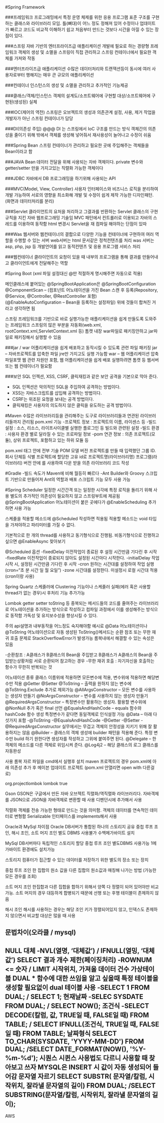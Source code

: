 #Spring Framework

###프레임워크
프로그래밍에서 특정 운영 체제를 위한 응용 프로그램 표준 구조를 구현하는 클래스와 라이브러리 모임.
틀(뼈대)이 어느 정도 정해져 있어 수정이나 업데이트가 빠르고 코드도 비교적 이해하기 쉽고
처음부터 만드는 것보다 시간을 아낄 수 있는 장점이 있다. 

###스프링
자바 기반의 엔터프라이즈급 애플리케이션 개발에 필요로 하는 경량형 프레임워크
객체의 생성 및 소멸을 스프링이 직접 관리하고 스프링 컨테이너에서 필요한 객체를 가져와 작동

###엔터프라이즈급 애플리케이션
수많은 데이터처리와 트랜잭션등이 동시에 여러 사용자로부터 행해지는 매우 큰 규모의 애플리케이션

###컨테이너
인스턴스의 생성 및 소멸을 관리하고 추가적인 기능제공

###클래스/객체/인스턴스
객체의 설계도/소프트웨어에 구현할 대상/소프트웨어에 구현된(생성된) 실체

###IOC(제어의 역전)
스프링은 오브젝트의 생성과 의존관계 설정, 사용, 제거 작업을 개발자가 아닌 스프링 컨테이너가 담당

###DI(의존성 주입) @@@
DI 는 스프링에서 IoC 구조를 만드는 방식
객체간의 의존성을 줄이기 위해 밖에서 객체를 생성해 넣어줘서 재사용성이 늘어나고 수정이 쉬움

###Spring Bean
스프링 컨테이너가 관리하고 필요한 곳에 주입해주는 객체들을 Bean이라고 함

###JAVA Bean
데이터 전달을 위해 사용되는 자바 객체이다. private 변수와 getter/setter 만을 가지고있는
직렬화 가능한 객체이다

###JDBC
자바에서 DB 프로그래밍을 하기위해 사용되는 API

###MVC(Model, View, Controller)
사용자 인터페이스와 비즈니스 로직을 분리하여 개발 가능하여
서로의 영향을 최소화해 개발 및 수정이 쉽게 제작 가능한 디자인패턴.
(화면과 데이터처리를 분리)


###Servlet
클라이언트의 요처을 처리하고 그결과를 반환하는 Servlet 클래스의 구현 규칙을 지킨 자바 웹프로그래밍 기술임
MVC 패턴에서 컨트롤러로 이용되고 자바의 스레드를 이용하여 동작함 html 변경시 Servlet을 재 컴파일 해야하는
단점이 있따

###Was
웹서버와 웹컨테이너의 결합으로 다양한 기능을 컨테이너에 구현하여 여러 역할을 수행할 수 있는 서버
web서버는 html 문서같은 정척컨텐츠를 처리 was 서버는 asp, php, jsp 등 개발언어를 읽고 동적컨텐츠
및 응용 프로그램 서비스 처리

###웹컨테이너
클라이언트의 요청이 있을 때 내부의 프로그램을 통해 결과를 만들어내고 클라이언트에게 전달해주는 역할

#Spring Boot
(xml 파일 설정대신 @만 적절하게 명시해주면 자동으로 적용)

메인클래스에 붙어있는 @SpringBootApplication은
@SpringBootConfiguration
@ComponentScan – 
(컴포넌트 어노테이션을 가진 Bean 스캔 후 등록(Repository, @Service, @Controller, @RestController 포함)  
(@EnableAutoConfiguration – Bean을 등록하는 설정파일)
위에 것들이 합쳐진 거라고 생각하면 됨

스프링 프레임워크를 기반으로 바로 실행가능한 애플리케이션을 쉽게 만들도록 도와주는 프레임워크
스프링의 많은 부분을 자동화(web.xml, rootContext.xml,ServletContext.xml 등)
톰캣 내장 war파일로 패키징안하고 jar파일로 패키징해서 실행할 수 있음

###jar / war
어플리케이션을 쉽게 배포하고 동작시킬 수 있도록 관련 파일 패키징
jar – 자바프로젝트를 압축한 파일 jre만 가지고도 실행 가능함
war – 웹 어플리케이션 압축 파일포맷 웹 관련 자원만 포함, 웹 어플리케이션을 쉽게 배포
       실행하려면 톰캣 등 웹서버 또는 웹 컨테이너가 필요함

###보안
SQL 인젝션, XSS, CSRF, 클릭재킹과 같은 보안 공격을 기본으로 막아 준다.
- SQL 인젝션은 악의적인 SQL을 주입하여 공격하는 방법이다.
- XSS는 자바스크립트를 삽입해 공격하는 방법이다.
- CSRF는 위조된 요청을 보내는 공격 방법이다.
- 클릭재킹은 사용자의 의도하지 않은 클릭을 유도하는 공격 방법이다.

#Maven
수많은 라이브러리등을 관리해주는 도구로 라이브러리들과 연관된 라이브러리들까지 관리됨
pom.xml 기능
-프로젝트 정보 : 프로젝트의 이름, 라이센스 등
-빌드 설정 : 소스, 리소스, 라이프사이클별 실행한 플로그인 등 빌드와 관련된 설정
-빌드 환경 : 사용자 환경 별로 달라질 수 있는 프로파일 정보
-pom 연관 정보 : 의존 프로젝트(모듈), 상위 프로젝트, 포함하고 있는 하위 모듈 등

pom.xml
<project> 태그 안에 전부 기술
<modelVersion>POM 모델 버전
<groupid>프로젝트를 만들 때 입력했던 그룹 ID. 회사 단체등 식별
<artifactid>프로젝트에 할당한 고유 id로 프로젝트명(라이브러리명)
<version>프로그램(라이브러리) 버전
<dependencies> 안에 <dependency>를 사용하여 다운 받을 의존 라이브러리 코드 작성 

#Gradle
-빌드 속도가 Maven에 비해 월등히 빠르다
-Ant Builder와 Groovy 스크립트 기반으로 만들어져 Ant의 역할과 배포 스크립트 기능 모두 사용 가능


#Spring Scheduler
일정한 시간간격 또는 일정한 시각에 특정 로직을 돌리기 위해 사용
별도의 추가적인 의존성이 필요하지 않고 스프링부트에 제공됨
@SpringBootApplication 어노테이션이 붙은 곳에다가
@EnableScheduling 추가하면 사용 가능

스케줄을 적용할 메소드에 @Scheduled 작성하면 적용됨
적용할 메소드는 void 타입을 가져야하고 파리미터를 가질 수 없다.

기본적으로 한 개의 thread를 사용하고 동기형식으로 진행됨. 비동기형식으로 진행하고 싶으면
@EnableAsync 찾아보기

@Scheduled 옵션
-fixedDelay 이전작업이 종료된 후 설정 시간만큼 기다린 후 시작
-fixedRate 이전작업이 종료되지 않아도 설정된 시간마다 시작한다.
-initialDelay 작업 시작 시, 설정된 시간만큼 기다린 후 시작
-cron 원하는 시간대를 설정하여 작업 실행 (cron=“초 분 시간 일 월 요일”)
-zone 시간대를 설정한다. 미설정시 로컬 시간대 적용(cron이랑 사용)

Spring Quartz
스케줄러에 Clustering 기능이나 스케줄러 실패(에러 혹은 사용할 thread가 없는 경우)시 후처리 기능 추가가능

Lombok
getter setter toString 등 중복되는 메서드들의 코드를 줄여주는 라이브러리로
어노테이션을 추가하는 방식으로 작성하고 컴파일 과정에서 이를 생성해주는 방식으로 동작함
가독성 및 유지보수성을 향상시킬 수 있다.

주의
api설명과 내부동작을 어느정도 숙지해야함 예시로 @Data 어노테이션이나 @ToString 어노테이션으로
자동 생성된 ToString()메서드는 순환 참조 또는 무한 재귀 호출 문제로 StackOverflowError가 발생가능
롬복내에서 해결할 수 있는 속성은 있음

-순환참조 : A클래스가 B클래스의 Bean을 주입받고 B클래스가 A클래스의 Bean을 주입받는상황처럼
서로 순환되어 참고하는 경우
-무한 재귀 호출 : 자기자신을 호출하는 함수가 무한히 반복되는 것

어노테이션 종류
클래스 이름위에 적용하면 모든변수에 적용, 변수위에 적용하면 해당변수만 적용
@Getter 
@Setter
@ToString – 출력을 원하지 않는 변수에 @ToString.Exclude 추가로 제외가능
@AllArgsConstructor – 모든 변수를 사용하는 생성자 만들기
@NoArgsConstructor – 변수를 사용하지 않는 생성자 만들기
@RequiredArgsConstructor – 특정변수만 활용하는 생성자. 활용할 변수위에 @NonNull 추가 혹은 final 선언
@EqualsAndHashCode – equals 함수와 hashCode 함수 생성 특정변수가 같다면 동일객체로 인식설정 가능
@Data – 아래 다섯가지 포함
 -@ToString
 -@EqualsAndHashCode
 -@Getter
 -@Setter
 -@RequiredArgsConstructor
 실무에서는 무겁고 객체의 안정성을 지키기 위해 잘 활용하지는 않음
@Builder – 클래스의 객체 생성에 builder 패턴을 적용해 준다. 특정 변수만 build 하기 원한다면 생성자를 작성하고 그위에 붙여주면 된다.
@Delegate – 한 객체의 메소드를 다른 객체로 위임시켜 준다.
@Log4j2 – 해당 클래스의 로그 클래스를 자동완성

사용 
롬복 자르 파일을 cmd에서 실행후 설치
maven 프로젝트의 경우 pom.xml에 아래 의존성 추가 후 메이븐 업데이트 프로젝트
(pom.xml 안열리면 open with 다른걸로)

<dependency>
	<groupId>org.projectlombok</groupId>
	<artifactId>lombok</artifactId>
	<optional>true</optional>
</dependency>

Gson
GSON은 구글에서 만든 자바 오브젝트 직렬화/역직렬화 라이브러리다.
자바객체를 JSON으로 JSON을 자바객체로 변환할 때 사용
디펜던시에 추가해서 사용

직렬화
객체를 전송 가능한 형태로 만드는 것을 의미함. 객체의 데이터를 연속적인 데이터로 변형함
Serializable 인터페이스를 implements해서 사용

Oracle과 MySql 차이점
Oracle
DB서버가 통합된 하나의 스토리지 공유
중첩 루프 조인, 해시 조인, 소트 머지 조인
별도 DBMS 사용불가
수백메가바이트 설치

MySql
DB서버마다 독립적인 스토리지 할당
중첩 루프 조인
별도DBMS 사용가능
1메가바이트 환경에도 설치가능

스토리지
컴퓨터가 접근할 수 있는 데이터를 저장하기 위한 별도의 장소 또는 장치

중첩 루프 조인
한 집합의 원소 값을 다른 집합의 원소값과 매칭해 나가는 방법
(가능한 모든 경우를 조회)

소트 머지 조인
한집합과 다른 집합을 합하기 위해서 양쪽 다 정렬이 되어 있어야만 비교가능.
소트 머지의 경우 대등하게 합병되기 때문에 선행 또는 후행 테이블이 존제하지 않음

해시 조인
해시를 사용하는 경우는 해당 조인 키가 정렬되어있지 않고, 인덱스도 존제하지 않으면서
비교할 대상은 많을 때 사용

문법차이(오라클 / mysql)
------------------------------------------------------------------------------------
NULL 대체
-NVL(열명, ‘대체값’) / IFNULL(열밍, ‘대체값’)
SELECT 결과 개수 제한(페이징처리)
-ROWNUM <= 숫자 / LIMIT 시작위치, 가져올 데이터 건수
가상테이블 DUAL * 함수에 대한 쓰임을 알고 싶을때 특정 테이블을 생성할 필요없이 dual 테이블 사용
-SELECT 1 FROM　DUAL; / SELECT 1;
현재날짜
-SELEC SYSDATE FROM DUAL; / SELECT NOW();
조건식
-SELECT DECODE(칼럼, 값, TRUE일 때, FALSE일 때) FROM TABLE; 
/ SELECT IFNULL(조건식, TRUE일 때, FALSE일 때) FROM TABLE;
날짜형식
SELECT TO_CHAR(SYSDATE, 'YYYY-MM-DD') FROM DUAL;
/SELECT DATE_FORMAT(NOW(), '%Y-%m-%d');
시퀀스
시퀸스 사용법도 다르니 사용할 때 찾아보고 쓰자
MYSQL은 INSERT 시 값이 자동 생성되어 들어감
문자열 자르기
SELECT SUBSTR( 문자열/칼럼, 시작위치, 잘라낼 문자열의 길이) FROM DUAL;
/SELECT SUBSTRING(문자열/칼럼, 시작위치, 잘라낼 문자열의 길이);
------------------------------------------------------------------------------------

AWS


